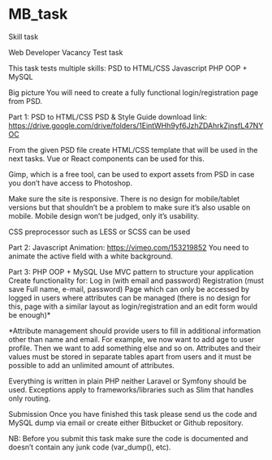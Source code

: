 # MB_task
Skill task

Web Developer Vacancy
Test task

This task tests multiple skills:
PSD to HTML/CSS
Javascript
PHP OOP + MySQL

Big picture
You will need to create a fully functional login/registration page from PSD.

Part 1: PSD to HTML/CSS
PSD & Style Guide download link: https://drive.google.com/drive/folders/1EintWHh9yf6JzhZDAhrkZjnsfL47NYOC

From the given PSD file create HTML/CSS template that will be used in the next tasks. Vue or React components can be used for this.

Gimp, which is a free tool, can be used to export assets from PSD in case you don’t have access to Photoshop.

Make sure the site is responsive. There is no design for mobile/tablet versions but that shouldn’t be a problem to make sure it’s also usable on mobile. Mobile design won’t be judged, only it’s usability.

CSS preprocessor such as LESS or SCSS can be used

Part 2: Javascript
Animation: https://vimeo.com/153219852 
You need to animate the active field with a white background.

Part 3: PHP OOP + MySQL
Use MVC pattern to structure your application
Create functionality for:
Log in (with email and password)
Registration (must save Full name, e-mail, password)
Page which can only be accessed by logged in users where attributes can be managed (there is no design for this, page with a similar layout as login/registration and an edit form would be enough)*

*Attribute management should provide users to fill in additional information other than name and email. For example, we now want to add age to user profile. Then we want to add something else and so on. Attributes and their values must be stored in separate tables apart from users and it must be possible to add an unlimited amount of attributes.

Everything is written in plain PHP neither Laravel or Symfony should be used.
Exceptions apply to frameworks/libraries such as Slim that handles only routing.

Submission
Once you have finished this task please send us the code and MySQL dump via email or create either Bitbucket or Github repository.

NB: Before you submit this task make sure the code is documented and doesn’t contain any junk code (var_dump(), etc).
